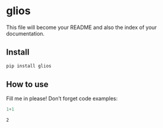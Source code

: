 # glios

<!-- WARNING: THIS FILE WAS AUTOGENERATED! DO NOT EDIT! -->

This file will become your README and also the index of your
documentation.

## Install

``` sh
pip install glios
```

## How to use

Fill me in please! Don’t forget code examples:

``` python
1+1
```

    2
